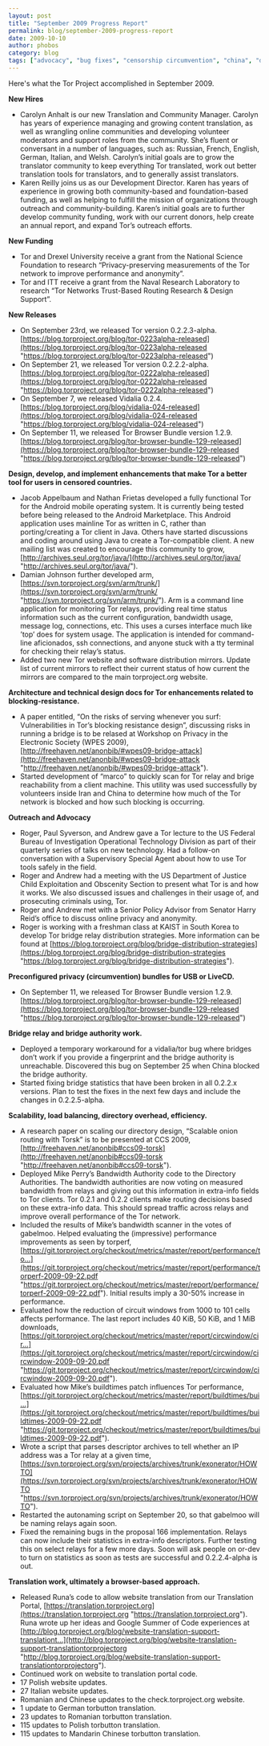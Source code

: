 ```yaml
---
layout: post
title: "September 2009 Progress Report"
permalink: blog/september-2009-progress-report
date: 2009-10-10
author: phobos
category: blog
tags: ["advocacy", "bug fixes", "censorship circumvention", "china", "doj", "fbi", "iran", "performance improvements", "senators"]
---
```


Here's what the Tor Project accomplished in September 2009.

**New Hires**

- Carolyn Anhalt is our new Translation and Community Manager. Carolyn has years of experience managing and growing content translation, as well as wrangling online communities and developing volunteer moderators and support roles from the community. She’s fluent or conversant in a number of languages, such as: Russian, French, English, German, Italian, and Welsh. Carolyn’s initial goals are to grow the translator community to keep everything Tor translated, work out better translation tools for translators, and to generally assist translators.
- Karen Reilly joins us as our Development Director. Karen has years of experience in growing both community-based and foundation-based funding, as well as helping to fulfill the mission of organizations through outreach and community-building. Karen’s initial goals are to further develop community funding, work with our current donors, help create an annual report, and expand Tor’s outreach efforts.

**New Funding**

- Tor and Drexel University receive a grant from the National Science Foundation to research “Privacy-preserving measurements of the Tor network to improve performance and anonymity”.
- Tor and ITT receive a grant from the Naval Research Laboratory to research “Tor Networks Trust-Based Routing Research & Design Support”.

**New Releases**

- On September 23rd, we released Tor version 0.2.2.3-alpha. [https://blog.torproject.org/blog/tor-0223alpha-released](https://blog.torproject.org/blog/tor-0223alpha-released "https://blog.torproject.org/blog/tor-0223alpha-released")
- On September 21, we released Tor version 0.2.2.2-alpha. [https://blog.torproject.org/blog/tor-0222alpha-released](https://blog.torproject.org/blog/tor-0222alpha-released "https://blog.torproject.org/blog/tor-0222alpha-released")
- On September 7, we released Vidalia 0.2.4. [https://blog.torproject.org/blog/vidalia-024-released](https://blog.torproject.org/blog/vidalia-024-released "https://blog.torproject.org/blog/vidalia-024-released")
- On September 11, we released Tor Browser Bundle version 1.2.9. [https://blog.torproject.org/blog/tor-browser-bundle-129-released](https://blog.torproject.org/blog/tor-browser-bundle-129-released "https://blog.torproject.org/blog/tor-browser-bundle-129-released")

**Design, develop, and implement enhancements that make
Tor a better tool for users in censored countries.**

- Jacob Appelbaum and Nathan Frietas developed a fully functional Tor for the Android mobile operating system. It is currently being tested before being released to the Android Marketplace. This Android application uses mainline Tor as written in C, rather than porting/creating a Tor client in Java. Others have started discussions and coding around using Java to create a Tor-compatible client. A new mailing list was created to encourage this community to grow, [http://archives.seul.org/tor/java/](http://archives.seul.org/tor/java/ "http://archives.seul.org/tor/java/").
- Damian Johnson further developed arm, [https://svn.torproject.org/svn/arm/trunk/](https://svn.torproject.org/svn/arm/trunk/ "https://svn.torproject.org/svn/arm/trunk/"). Arm is a command line application for monitoring Tor relays, providing real time status information such as the current configuration, bandwidth usage, message log, connections, etc. This uses a curses interface much like ’top’ does for system usage. The application is intended for command-line aficionados, ssh connections, and anyone stuck with a tty terminal for checking their relay’s status.
- Added two new Tor website and software distribution mirrors. Update list of current mirrors to reflect their current status of how current the mirrors are compared to the main torproject.org website.

**Architecture and technical design docs for Tor enhancements
related to blocking-resistance.**

- A paper entitled, “On the risks of serving whenever you surf: Vulnerabilities in Tor’s blocking resistance design”, discussing risks in running a bridge is to be relased at Workshop on Privacy in the Electronic Society (WPES 2009), [http://freehaven.net/anonbib/#wpes09-bridge-attack](http://freehaven.net/anonbib/#wpes09-bridge-attack "http://freehaven.net/anonbib/#wpes09-bridge-attack").
- Started development of “marco” to quickly scan for Tor relay and brige reachability from a client machine. This utility was used successfully by volunteers inside Iran and China to determine how much of the Tor network is blocked and how such blocking is occurring.

**Outreach and Advocacy**

- Roger, Paul Syverson, and Andrew gave a Tor lecture to the US Federal Bureau of Investigation Operational Technology Division as part of their quarterly series of talks on new technology. Had a follow-on conversation with a Supervisory Special Agent about how to use Tor tools safely in the field.
- Roger and Andrew had a meeting with the US Department of Justice Child Exploitation and Obscenity Section to present what Tor is and how it works. We also discussed issues and challenges in their usage of, and prosecuting criminals using, Tor.
- Roger and Andrew met with a Senior Policy Advisor from Senator Harry Reid’s office to discuss online privacy and anonymity.
- Roger is working with a freshman class at KAIST in South Korea to develop Tor bridge relay distribution strategies. More information can be found at [https://blog.torproject.org/blog/bridge-distribution-strategies](https://blog.torproject.org/blog/bridge-distribution-strategies "https://blog.torproject.org/blog/bridge-distribution-strategies").

**Preconfigured privacy (circumvention) bundles for USB or LiveCD.**

- On September 11, we released Tor Browser Bundle version 1.2.9. [https://blog.torproject.org/blog/tor-browser-bundle-129-released](https://blog.torproject.org/blog/tor-browser-bundle-129-released "https://blog.torproject.org/blog/tor-browser-bundle-129-released")

**Bridge relay and bridge authority work.**

- Deployed a temporary workaround for a vidalia/tor bug where bridges don’t work if you provide a fingerprint and the bridge authority is unreachable. Discovered this bug on September 25 when China blocked the bridge authority.
- Started fixing bridge statistics that have been broken in all 0.2.2.x versions. Plan to test the fixes in the next few days and include the changes in 0.2.2.5-alpha.

**Scalability, load balancing, directory overhead, efficiency.**

- A research paper on scaling our directory design, “Scalable onion routing with Torsk” is to be presented at CCS 2009, [http://freehaven.net/anonbib#ccs09-torsk](http://freehaven.net/anonbib#ccs09-torsk "http://freehaven.net/anonbib#ccs09-torsk").
- Deployed Mike Perry’s Bandwidth Authority code to the Directory Authorities. The bandwidth authorities are now voting on measured bandwidth from relays and giving out this information in extra-info fields to Tor clients. Tor 0.2.1 and 0.2.2 clients make routing decisions based on these extra-info data. This should spread traffic across relays and improve overall performance of the Tor network.
- Included the results of Mike’s bandwidth scanner in the votes of gabelmoo. Helped evaluating the (impressive) performance improvements as seen by torperf, [https://git.torproject.org/checkout/metrics/master/report/performance/to...](https://git.torproject.org/checkout/metrics/master/report/performance/torperf-2009-09-22.pdf "https://git.torproject.org/checkout/metrics/master/report/performance/torperf-2009-09-22.pdf"). Initial results imply a 30-50% increase in performance.
- Evaluated how the reduction of circuit windows from 1000 to 101 cells affects performance. The last report includes 40 KiB, 50 KiB, and 1 MiB downloads, [https://git.torproject.org/checkout/metrics/master/report/circwindow/cir...](https://git.torproject.org/checkout/metrics/master/report/circwindow/circwindow-2009-09-20.pdf "https://git.torproject.org/checkout/metrics/master/report/circwindow/circwindow-2009-09-20.pdf").
- Evaluated how Mike’s buildtimes patch influences Tor performance, [https://git.torproject.org/checkout/metrics/master/report/buildtimes/bui...](https://git.torproject.org/checkout/metrics/master/report/buildtimes/buildtimes-2009-09-22.pdf "https://git.torproject.org/checkout/metrics/master/report/buildtimes/buildtimes-2009-09-22.pdf").
- Wrote a script that parses descriptor archives to tell whether an IP address was a Tor relay at a given time, [https://svn.torproject.org/svn/projects/archives/trunk/exonerator/HOWTO](https://svn.torproject.org/svn/projects/archives/trunk/exonerator/HOWTO "https://svn.torproject.org/svn/projects/archives/trunk/exonerator/HOWTO").
- Restarted the autonaming script on September 20, so that gabelmoo will be naming relays again soon.
- Fixed the remaining bugs in the proposal 166 implementation. Relays can now include their statistics in extra-info descriptors. Further testing this on select relays for a few more days. Soon will ask people on or-dev to turn on statistics as soon as tests are successful and 0.2.2.4-alpha is out.

**Translation work, ultimately a browser-based approach.**

- Released Runa’s code to allow website translation from our Translation Portal, [https://translation.torproject.org](https://translation.torproject.org "https://translation.torproject.org"). Runa wrote up her ideas and Google Summer of Code experiences at [http://blog.torproject.org/blog/website-translation-support-translationt...](http://blog.torproject.org/blog/website-translation-support-translationtorprojectorg "http://blog.torproject.org/blog/website-translation-support-translationtorprojectorg").
- Continued work on website to translation portal code.
- 17 Polish website updates.
- 27 Italian website updates.
- Romanian and Chinese updates to the check.torproject.org website.
- 1 update to German torbutton translation.
- 23 updates to Romanian torbutton translation.
- 115 updates to Polish torbutton translation.
- 115 updates to Mandarin Chinese torbutton translation.

